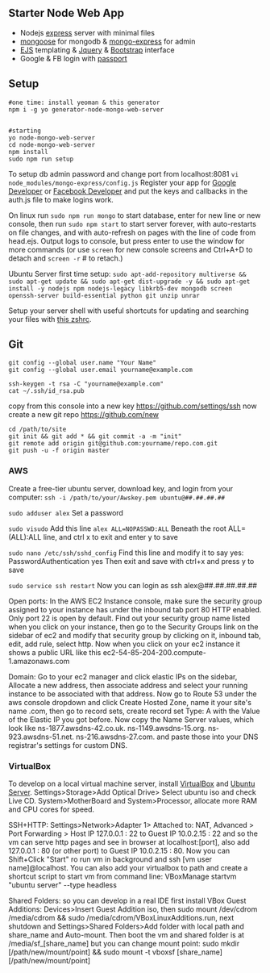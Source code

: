 ## Starter Node Web App 

- Nodejs [express](http://expressjs.com/4x/api.html) server with minimal files 
- [mongoose](http://mongoosejs.com/docs/guide.html) for mongodb & [mongo-express](https://github.com/andzdroid/mongo-express) for admin
- [EJS](https://github.com/mde/ejs) templating & [Jquery](https://learn.jquery.com/using-jquery-core/) & [Bootstrap](http://getbootstrap.com/components/) interface 
- Google & FB login with [passport](http://passportjs.org/docs/overview)


## Setup

```
#one time: install yeoman & this generator
npm i -g yo generator-node-mongo-web-server 


#starting 
yo node-mongo-web-server
cd node-mongo-web-server
npm install
sudo npm run setup
```
To setup db admin password and change port from localhost:8081 ```vi node_modules/mongo-express/config.js```
Register your app for [Google Developer](https://console.developers.google.com/project) or [Facebook Developer](https://developers.facebook.com/) and put the keys and callbacks in the auth.js file to make logins work.

On linux run ```sudo npm run mongo``` to start database, enter for new line or new console, then run ```sudo npm start``` to start server forever, with auto-restarts on file changes, and with auto-refresh on pages with the line of code from head.ejs. Output logs to console, but press enter to use the window for more commands (or use ```screen``` for new console screens and Ctrl+A+D to detach and ```screen -r``` # to retach.) 

Ubuntu Server first time setup: ```sudo apt-add-repository multiverse && sudo apt-get update && sudo apt-get dist-upgrade -y && sudo apt-get install -y nodejs npm nodejs-legacy libkrb5-dev mongodb screen openssh-server build-essential python git unzip unrar```


Setup your server shell with useful shortcuts for updating and searching your files with [this zshrc](https://github.com/gulakov/awesome-zsh).


## Git 

```
git config --global user.name "Your Name"
git config --global user.email yourname@example.com

ssh-keygen -t rsa -C "yourname@example.com"
cat ~/.ssh/id_rsa.pub
```
copy from this console into a new key https://github.com/settings/ssh
now create a new git repo https://github.com/new
```
cd /path/to/site
git init && git add * && git commit -a -m "init"
git remote add origin git@github.com:yourname/repo.com.git
git push -u -f origin master
```


### AWS

Create a free-tier ubuntu server, download key, and login from your computer:
```ssh -i /path/to/your/Awskey.pem ubuntu@##.##.##.##``` 


```sudo adduser alex```
Set a password

```sudo visudo```
Add this line
```alex ALL=NOPASSWD:ALL```
Beneath the root ALL=(ALL):ALL line, and ctrl x to exit and enter y to save

```sudo nano /etc/ssh/sshd_config```
Find this line and modify it to say yes:  PasswordAuthentication yes 
Then exit and save with ctrl+x and press y to save

```sudo service ssh restart```
Now you can login as ssh alex@##.##.##.##.##

Open ports:
In the AWS EC2 Instance console, make sure the security group assigned to your instance has under the inbound tab port 80 HTTP enabled. Only port 22 is open by default. Find out your security group name listed when you click on your instance, then go to the Security Groups link on the sidebar of ec2 and modify that security group by clicking on it, inbound tab, edit, add rule, select http. Now when you click on your ec2 instance it shows a public URL like this ec2-54-85-204-200.compute-1.amazonaws.com


Domain:
Go to your ec2 manager and click elastic IPs on the sidebar, Allocate a new address, then associate address and select your running instance to be associated with that address. Now go to Route 53 under the aws console dropdown and click Create Hosted Zone, name it your site's name .com, then go to record sets, create record set Type: A with the Value of the Elastic IP you got before. Now copy the Name Server values, which look like ns-1877.awsdns-42.co.uk. ns-1149.awsdns-15.org. ns-923.awsdns-51.net. ns-216.awsdns-27.com. and paste those into your DNS registrar's settings for custom DNS.


### VirtualBox 
To develop on a local virtual machine server, install [VirtualBox](https://www.virtualbox.org/wiki/Downloads) and [Ubuntu Server](http://www.ubuntu.com/download/server). Settings>Storage>Add Optical Drive> Select ubuntu iso and check Live CD. System>MotherBoard and System>Processor, allocate more RAM and CPU cores for speed. 

SSH+HTTP: Settings>Network>Adapter 1> Attached to: NAT, Advanced > Port Forwarding > Host IP 127.0.0.1 : 22 to Guest IP 10.0.2.15 : 22 and so the vm can serve http pages and see in browser at localhost:[port], also add  127.0.0.1 : 80 (or other port) to Guest IP 10.0.2.15 : 80. Now you can Shift+Click "Start" ro run vm in background and ssh [vm user name]@localhost. You can also add your virtualbox to path and create a shortcut script to start vm from command line:  VBoxManage startvm "ubuntu server" --type headless

Shared Folders: so you can develop in a real IDE   first install VBox Guest Additions: Devices>Insert Guest Addition iso, then sudo mount /dev/cdrom /media/cdrom && sudo /media/cdrom/VBoxLinuxAdditions.run, next shutdown and Settings>Shared Folders>Add folder with local path and share_name and Auto-mount. Then boot the vm and shared folder is at /media/sf_[share_name] but you can change mount point: sudo mkdir [/path/new/mount/point] && sudo mount -t vboxsf [share_name] [/path/new/mount/point] 

